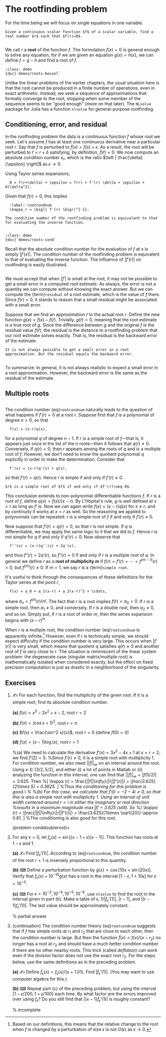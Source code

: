 # The rootfinding problem

For the time being we will focus on single equations in one variable.

```{prf:definition} Rootfinding problem
Given a continuous scalar function $f$ of a scalar variable, find a real number $r$ such that $f(r)=0$.
```

```{index} roots
```

We call $r$ a **root** of the function $f$. The formulation $f(x)=0$ is general enough to solve any equation, for if we are given an equation $g(x)=h(x)$, we can define $f=g-h$ and find a root of $f$.

````{prf:example} Julia demo
:class: demo
{doc}`demos/roots-bessel`
````

Unlike the linear problems of the earlier chapters, the usual situation here is that the root cannot be produced in a finite number of operations, even in exact arithmetic. Instead, we seek a sequence of approximations that formally converge to the root, stopping when some member of the sequence seems to be "good enough" (more on that later). The `NLsolve` package for Julia has a function `nlsolve` for general-purpose rootfinding.

## Conditioning, error, and residual

In the rootfinding problem the data is a continuous function $f$ whose root we seek. Let's assume $f$ has at least one continuous derivative near a particular root $r$. Say that $f$ is perturbed to $\tilde{f}(x) = f(x) + \epsilon$. As a result, the root will be perturbed to $\tilde{r} = r + \delta$ satisfying, by definition, $\tilde{f}(\tilde{r})=0$. We now compute an absolute condition number $\kappa_r$, which is the ratio $\left | \frac{\delta}{\epsilon} \right|$ as $\epsilon\to 0$.

Using Taylor series expansions,

```{math}
  0 = f(r+\delta) + \epsilon = f(r) + f'(r) \delta + \epsilon + O(\delta^2).
```

Given that $f(r)=0$, this implies

```{math}
  :label: rootcondnum
  \kappa_r = \bigl| f'(r) \bigr|^{-1}.
```

```{margin}
The condition number of the rootfinding problem is equivalent to that for evaluating the inverse function.
```

```{index} condition number; of rootfinding
```

````{prf:example} Julia demo
:class: demo
{doc}`demos/roots-cond`
````

Recall that the absolute condition number for the evaluation of $f$ at $x$ is simply $|f'(x)|$. The condition number of the rootfinding problem is equivalent to that of evaluating the inverse function. The influence of $|f'(r)|$ on rootfinding is easily illustrated.

```{index} residual
```

We must accept that when $|f'|$ is small at the root, it may not be possible to get a small error in a computed root estimate. As always, the error is not a quantity we can compute without knowing the exact answer. But we can compute the {term}`residual` of a root estimate, which is the value of $f$ there. Since $f(r)=0$, it stands to reason that a small residual might be associated with a small error.

Suppose that we find an approximation $\tilde{r}$ to the actual root $r$. Define the new function $g(x)=f(x)-f(\tilde{r})$. Trivially, $g(\tilde{r})=0$, meaning that the root estimate is a true root of $g$. Since the difference between $g$ and the original $f$ is the residual value $f(\tilde{r})$, the residual is the distance to a rootfinding problem that our root estimate solves exactly. That is, the residual is the backward error of the estimate. 

```{margin}
It is not always possible to get a small error in a root approximation. But the residual equals the backward error.
```

```{index} backward error
```

To summarize: In general, it is not always realistic to expect a small error in a root approximation. However, the backward error is the same as the residual of the estimate.

## Multiple roots

```{index} roots; nonsimple
```

The condition number {eq}`rootcondnum` naturally leads to the question of what happens if $f'(r)=0$ at a root $r$. Suppose first that $f$ is a polynomial of degree $n>0$, so that

```{math}
  f(x) = (x-r)q(x),
```

for a polynomial $q$ of degree $n-1$. If $r$ is a simple root of $f$—that is, it appears just once in the list of the $n$ roots—then it follows that $q(r)\neq 0$. Conversely, if $q(r)=0$, then $r$ appears among the roots of $q$ and is a multiple root of $f$. However, we don't need to know the quotient polynomial $q$ explicitly in order to make the determination. Consider that

```{math}
  f'(x) = (x-r)q'(x) + q(x),
```

so that $f'(r) = q(r)$. Hence $r$ is simple if and only if $f'(r)\neq 0$.

```{margin}
$r$ is a simple root of $f$ if and only if $f'(r)\neq 0$.
```

This conclusion extends to non-polynomial differentiable functions $f$. If $r$ is a root of $f$, define $q(x)=f(x)/(x-r)$. By L'Hôpital's rule, $g$ is well defined at $x=r$ as long as $f'$ is. Now we can again write $f(x)=(x-r)q(x)$ for $x\neq r$, and by continuity it works at $x=r$ as well. So  the reasoning we applied to polynomials can be repeated: $r$ is a simple root of $f$ if and only if $f'(r)\neq 0$.

Now suppose that $f'(r)=q(r)=0$, so that $r$ is not simple. If $q$ is differentiable, we may apply the same logic to it that we did to $f$. Hence $r$ is not simple for $q$ if and only if $q'(r)=0$. Now observe that

```{math}
  f''(x) = (x-r)q''(x) + 2q'(x),
```

and thus $f''(r)=2q'(r)$, so $f''(r)=0$ if and only if $r$ is a multiple root of $q$. In general we define $r$ as a **root of multiplicity $m$** if $f(r)=f'(r)=\cdots=f^{(m-1)}(r)=0$, but $f^{(m)}(r)\neq 0$. If $m=1$, we say $r$ is a {term}`simple root`.

It's useful to think through the consequences of these definitions for the Taylor series at the point $r$,

```{math}
  f(x) = a_0 + a_1(x-r) + a_2(x-r)^2 + \cdots,
```

where $a_n=f^{(n)}(r)/n!$. The fact that $r$ is a root implies $f(r)=a_0=0$. If $r$ is a simple root, then $a_1\neq 0$, and conversely. If $r$ is a double root, then $a_2\neq 0$, and so on. Simply put, if $r$ is a root of order $m$, then the series expansion begins with $(x-r)^m$.

When $r$ is a multiple root, the condition number {eq}`rootcondnum` is apparently infinite.[^infcond] However, even if $r$ is technically simple, we should expect difficulty if the condition number is very large. This occurs when $|f'(r)|$ is very small, which means that quotient $q$ satisfies $q(r)\approx 0$ and another root of $f$ is very close to $r$. The situation is reminiscent of the linear system problem: the degenerate case (singular matrix/multiple root) is mathematically isolated when considered exactly, but the effect on fixed precision computation is just as drastic in a neighborhood of the singularity.

[^infcond]: Based on our definitions, this means that the relative change to the root when $f$ is changed by a perturbation of size $\epsilon$ is not $O(\epsilon)$ as $\epsilon\to 0$.

## Exercises

1. ✍ For each function, find the multiplicity of the given root. If it is a simple root, find its absolute condition number.
  
    **(a)** $f(x) = x^3-2x^2+x-2$, root $r=2$

    **(b)** $f(x) = (\cos x  + 1)^2$, root $r=\pi$

    **(c)** $f(x) = \frac{\sin^2 x}{x}$, root $r=0$ (define $f(0) =0$)

    **(d)** $f(x) =(x-1)\log(x)$, root $r=1$
  
    %(a) We need to calculate the derivative $f'(x)=3x^2-4x+1$ at $x=r=2$; we find $f'(2)=5$.
    %Since $f'(r)\neq 0$, it is a simple root with multiplicity 1.  For condition number, we also need $||f||_\infty$ on an interval around the root.  Using $x\in[3/2,5/2]$, and either (i) a lot of points in Matlab or (ii) analyzing the function in this interval, one can find that $||f||_\infty=|f(5/2)|=3.625$.  Then
    %\[ \kappa (r) = \frac{||f||_\infty}{|r||f'(r)|} = \frac{3.625}{2\times 5} = 0.3625. \]
    %Thus the conditioning for this problem is good.\\
    %
    %(b) For this case, we calculate that $f'(i)=-2-4i\neq 0$, so that this is also a simple root with multiplicity 1. Using an interval of unit width centered around $r=i$ in either the imaginary or real direction
    %results in a maximum magnitude $\max |f|=3.625$ (still).  So
    %\[ \kappa (r) = \frac{||f||_\infty}{|r||f'(r)|} = \frac{3.625}{1\times \sqrt{20}} \approx 0.81. \]
    %The conditioning is also good for this root.

    (problem-conddoubleroot)=
2. For any $\epsilon>0$, let $f_\epsilon(x) = \sin[(x-1+\epsilon)(x-1)]$. This function has roots at $1-\epsilon$ and $1$.
  
    **(a)** ✍ Find $|f_\epsilon'(1)|$. According to  {eq}`rootcondnum`, the condition number of the root $r=1$ is inversely proportional to this quantity.

    **(b)** ⌨ Define a perturbation function by $g(x) = \cos[10x+\sin(20x)]$. Verify that $f_\epsilon(x)+10^{-10}g(x)$ has a root in the interval $[1-\epsilon,1+10\epsilon]$ for  $\epsilon=10^{-3}$.

    **(c)** ⌨ For $\epsilon=10^{-3},10^{-4},10^{-5},10^{-6}$, use `nlsolve` to find the root in the interval given in part (b). Make a table of $\epsilon$, $1/|f_\epsilon'(1)|$, $|r-1|$, and $|(r-1)f_\epsilon'(1)|$. The last value should be approximately constant.
  
    % partial answer
    <!-- ep = 1e-6;
    f = @(x) sin( (x-1+ep).*(x-1) );
    g = @(x) cos(10*x+sin(20*x));
    r = fzero( @(x) f(x)+1e-10*g(x), [1-ep,1+10*ep] );
    [ep, abs(r-1), ep*abs(r-1) ]
     -->

3. (continuation) The condition number theory {eq}`rootcondnum` suggests that if $f$ has simple roots at $r_1$ and $r_2$ that are close to each other, then the condition number is large. But then the function $\tilde{f}(x) = f(x)/(x-r_2)$ no longer has a root at $r_2$ and should have a much better condition number if there are no other nearby roots. This trick (called *deflation*) can work even if the division factor does not use the exact root $r_2$. For the steps below, use the same definitions as in the preceding problem.
  
    **(a)** ✍ Define $\tilde{f}_\epsilon(x) = f_\epsilon(x)/(x+1.01)$. Find $|\tilde{f}_\epsilon'(1)|$. (You may want to use computer algebra for this.)

    **(b)** ⌨ Repeat part (c) of the preceding problem, but using the interval $[1-\epsilon/200,1+\epsilon/100]$ each time. By what factor are
    the errors improved over using $f_\epsilon$? Do you still find that $|(x-1)\tilde{f}_\epsilon'(1)|$ is roughly constant?
  
    % incomplete
    <!-- ep = 1e-6;
    ft = @(x) f(x)/(x-.99);
    r = fzero(@(x) ft(x)+1e-10*g(x),[1-ep/200,1+ep/100]);
    err = 1 - r
    ep*err -->
